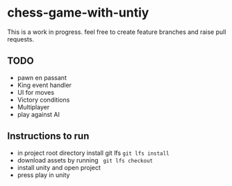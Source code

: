 # chess-game-with-untiy

This is a work in progress.
feel free to create feature branches and raise pull requests.

## TODO
- pawn en passant
- King event handler
- UI for moves
- Victory conditions
- Multiplayer
- play against AI

## Instructions to run
- in project root directory install git lfs ```git lfs install```
- download assets by running ``` git lfs checkout```
- install unity and open project
- press play in unity
